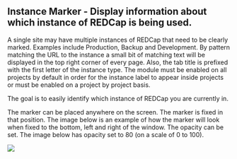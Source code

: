 <h2>Instance Marker - Display information about which instance of REDCap is being used.</h2>

<p>A single site may have multiple instances of REDCap that need to be clearly marked. Examples include Production, Backup and Development. By pattern matching the URL to the instance a small bit of matching text will be displayed in the top right corner of every page. Also, the tab title is prefixed with the first letter of the instance type. The module must be enabled on all projects by default in order for the instance label to appear inside projects or must be enabled on a project by project basis.</p>

<p>The goal is to easily identify which instance of REDCap you are currently in.</p>

<p>The marker can be placed anywhere on the screen.  The marker is fixed in that position. The image below is an example of how the marker will look when fixed to the bottom, left and right of the window. The opacity can be set.  The image below has opacity set to 80 (on a scale of 0 to 100).</p>
<img src="https://github.com/biggeeves/Instance-Marker/blob/master/images/instance_tagger_screen_shot.gif">